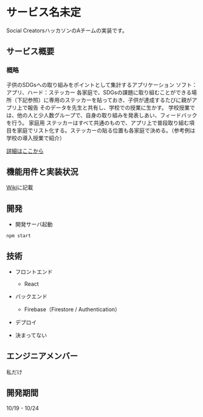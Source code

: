 # サービス名未定

Social CreatorsハッカソンのAチームの実装です。

## サービス概要
### 概略
子供のSDGsへの取り組みをポイントとして集計するアプリケーション
ソフト：アプリ、ハード：ステッカー
各家庭で、SDGsの課題に取り組むことができる場所（下記参照）に専用のステッカーを貼っておき、子供が達成するたびに親がアプリ上で報告
そのデータを先生と共有し、学校での授業に生かす。
学校授業では、他の人と少人数グループで、自身の取り組みを発表しあい、フィードバックを行う。
家庭用 ステッカーはすべて共通のもので、アプリ上で普段取り組む項目を家庭でリスト化する。ステッカーの貼る位置も各家庭で決める。（参考例は学校の導入授業で紹介）

[詳細はここから](https://github.com/yuta-ike/education-web-app/wiki/%E3%82%B5%E3%83%BC%E3%83%93%E3%82%B9%E6%A6%82%E8%A6%81)


## 機能用件と実装状況
[Wiki](https://github.com/yuta-ike/education-web-app/wiki/%E6%A9%9F%E8%83%BD%E7%94%A8%E4%BB%B6)に記載

## 開発
- 開発サーバ起動
```
npm start
```

## 技術
- フロントエンド
  * React

- バックエンド
  * Firebase（Firestore / Authentication）

- デプロイ 
 * 決まってない

## エンジニアメンバー
私だけ

## 開発期間
  10/19 - 10/24
  
